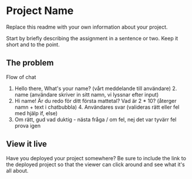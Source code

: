 # Project Name

Replace this readme with your own information about your project.

Start by briefly describing the assignment in a sentence or two. Keep it short and to the point.

## The problem

Flow of chat
1. Hello there, What's your name? (vårt meddelande till användare)
    2. name (användare skriver in sitt namn, vi lyssnar efter input)
3. Hi name! Är du redo för ditt första mattetal? Vad är 2 * 10? (återger namn + text i chatbubbla)
    4. Användares svar (valideras rätt eller fel med hjälp if, else)
5. Om rätt, gud vad duktig - nästa fråga / om fel, nej det var tyvärr fel prova igen


## View it live

Have you deployed your project somewhere? Be sure to include the link to the deployed project so that the viewer can click around and see what it's all about.
